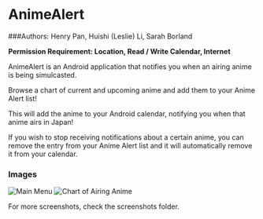 # AnimeAlert
###Authors: Henry Pan, Huishi (Leslie) Li, Sarah Borland

**Permission Requirement: Location, Read / Write Calendar, Internet**

AnimeAlert is an Android application that notifies you when an airing anime is being simulcasted.

Browse a chart of current and upcoming anime and add them to your Anime Alert list!

This will add the anime to your Android calendar, notifying you when that anime airs in Japan!

If you wish to stop receiving notifications about a certain anime, you can remove the entry from your Anime Alert list and it will automatically remove it from your calendar.

### Images 
![Main Menu](screenshots/1.jpg)
![Chart of Airing Anime](screenshots/2.jpg)

For more screenshots, check the screenshots folder.
